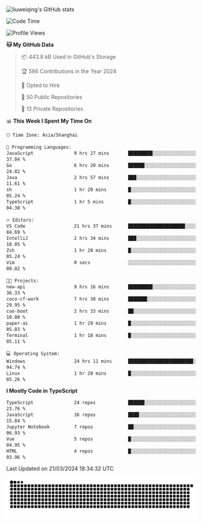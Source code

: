 ![liuweiqing's GitHub stats](https://github-readme-stats.vercel.app/api?username=14790897&show_icons=true&locale=cn&include_all_commits=true&count_private=true)

<!--START_SECTION:waka-->
![Code Time](http://img.shields.io/badge/Code%20Time-883%20hrs%2043%20mins-blue)

![Profile Views](http://img.shields.io/badge/Profile%20Views-4-blue)

**🐱 My GitHub Data** 

> 📦 443.8 kB Used in GitHub's Storage 
 > 
> 🏆 586 Contributions in the Year 2024
 > 
> 💼 Opted to Hire
 > 
> 📜 50 Public Repositories 
 > 
> 🔑 13 Private Repositories 
 > 
📊 **This Week I Spent My Time On** 

```text
🕑︎ Time Zone: Asia/Shanghai

💬 Programming Languages: 
JavaScript               9 hrs 27 mins       █████████░░░░░░░░░░░░░░░░   37.04 % 
Go                       6 hrs 20 mins       ██████░░░░░░░░░░░░░░░░░░░   24.82 % 
Java                     2 hrs 57 mins       ███░░░░░░░░░░░░░░░░░░░░░░   11.61 % 
sh                       1 hr 20 mins        █░░░░░░░░░░░░░░░░░░░░░░░░   05.24 % 
TypeScript               1 hr 5 mins         █░░░░░░░░░░░░░░░░░░░░░░░░   04.30 % 

🔥 Editors: 
VS Code                  21 hrs 37 mins      █████████████████████░░░░   84.69 % 
IntelliJ                 2 hrs 34 mins       ███░░░░░░░░░░░░░░░░░░░░░░   10.05 % 
Zsh                      1 hr 20 mins        █░░░░░░░░░░░░░░░░░░░░░░░░   05.24 % 
Vim                      0 secs              ░░░░░░░░░░░░░░░░░░░░░░░░░   00.02 % 

🐱‍💻 Projects: 
new-api                  9 hrs 16 mins       █████████░░░░░░░░░░░░░░░░   36.33 % 
coco-cf-work             7 hrs 38 mins       ███████░░░░░░░░░░░░░░░░░░   29.95 % 
coo-boot                 2 hrs 33 mins       ██░░░░░░░░░░░░░░░░░░░░░░░   10.00 % 
paper-ai                 1 hr 29 mins        █░░░░░░░░░░░░░░░░░░░░░░░░   05.83 % 
Terminal                 1 hr 18 mins        █░░░░░░░░░░░░░░░░░░░░░░░░   05.11 % 

💻 Operating System: 
Windows                  24 hrs 11 mins      ████████████████████████░   94.74 % 
Linux                    1 hr 20 mins        █░░░░░░░░░░░░░░░░░░░░░░░░   05.26 % 
```

**I Mostly Code in TypeScript** 

```text
TypeScript               24 repos            ██████░░░░░░░░░░░░░░░░░░░   23.76 % 
JavaScript               16 repos            ████░░░░░░░░░░░░░░░░░░░░░   15.84 % 
Jupyter Notebook         7 repos             ██░░░░░░░░░░░░░░░░░░░░░░░   06.93 % 
Vue                      5 repos             █░░░░░░░░░░░░░░░░░░░░░░░░   04.95 % 
HTML                     4 repos             █░░░░░░░░░░░░░░░░░░░░░░░░   03.96 % 
```




 Last Updated on 21/03/2024 18:34:32 UTC
<!--END_SECTION:waka-->

<picture>
  <source media="(prefers-color-scheme: dark)" srcset="https://raw.githubusercontent.com/14790897/14790897/output/github-contribution-grid-snake-dark.svg" />
  <source media="(prefers-color-scheme: light)" srcset="https://raw.githubusercontent.com/14790897/14790897/output/github-contribution-grid-snake.svg" />
  <img alt="github-snake" src="https://raw.githubusercontent.com/14790897/14790897/output/github-contribution-grid-snake.svg" />
</picture>
